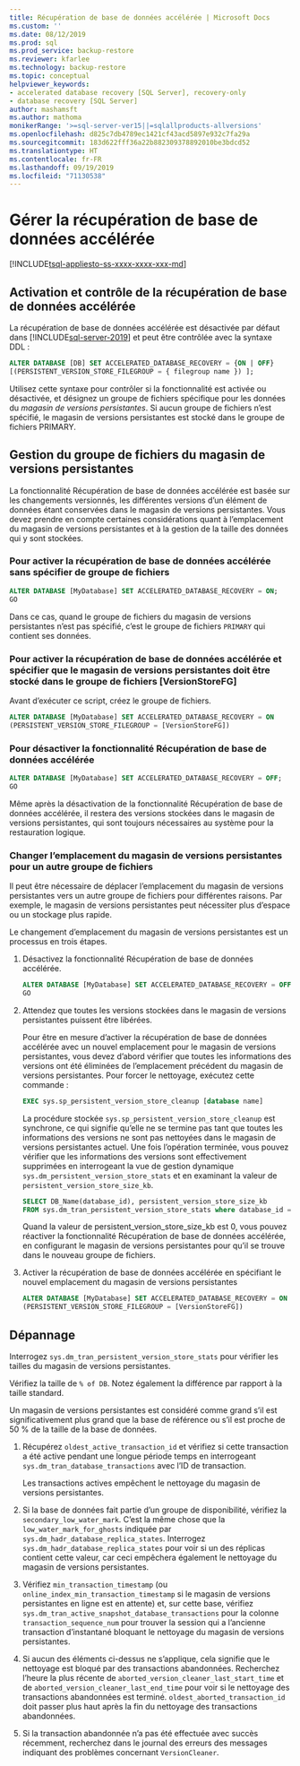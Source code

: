 ```yaml
---
title: Récupération de base de données accélérée | Microsoft Docs
ms.custom: ''
ms.date: 08/12/2019
ms.prod: sql
ms.prod_service: backup-restore
ms.reviewer: kfarlee
ms.technology: backup-restore
ms.topic: conceptual
helpviewer_keywords:
- accelerated database recovery [SQL Server], recovery-only
- database recovery [SQL Server]
author: mashamsft
ms.author: mathoma
monikerRange: '>=sql-server-ver15||=sqlallproducts-allversions'
ms.openlocfilehash: d825c7db4789ec1421cf43acd5897e932c7fa29a
ms.sourcegitcommit: 183d622fff36a22b882309378892010be3bdcd52
ms.translationtype: HT
ms.contentlocale: fr-FR
ms.lasthandoff: 09/19/2019
ms.locfileid: "71130538"
---
```

# <a name="manage-accelerated-database-recovery"></a>Gérer la récupération de base de données accélérée

[!INCLUDE[tsql-appliesto-ss-xxxx-xxxx-xxx-md](../includes/tsql-appliesto-ss-xxxx-xxxx-xxx-md.md)]

## <a name="enabling-and-controlling-adr"></a>Activation et contrôle de la récupération de base de données accélérée

La récupération de base de données accélérée est désactivée par défaut dans [!INCLUDE[sql-server-2019](../includes/sssqlv15-md.md)] et peut être contrôlée avec la syntaxe DDL :
```sql
ALTER DATABASE [DB] SET ACCELERATED_DATABASE_RECOVERY = {ON | OFF}
[(PERSISTENT_VERSION_STORE_FILEGROUP = { filegroup name }) ];

```

Utilisez cette syntaxe pour contrôler si la fonctionnalité est activée ou désactivée, et désignez un groupe de fichiers spécifique pour les données du *magasin de versions persistantes*. Si aucun groupe de fichiers n’est spécifié, le magasin de versions persistantes est stocké dans le groupe de fichiers PRIMARY.

## <a name="managing-the-persistent-version-store-filegroup"></a>Gestion du groupe de fichiers du magasin de versions persistantes
La fonctionnalité Récupération de base de données accélérée est basée sur les changements versionnés, les différentes versions d’un élément de données étant conservées dans le magasin de versions persistantes.
Vous devez prendre en compte certaines considérations quant à l’emplacement du magasin de versions persistantes et à la gestion de la taille des données qui y sont stockées.

### <a name="to-enable-adr-without-specifying-a-filegroup"></a>Pour activer la récupération de base de données accélérée sans spécifier de groupe de fichiers

```sql
ALTER DATABASE [MyDatabase] SET ACCELERATED_DATABASE_RECOVERY = ON;
GO
```

Dans ce cas, quand le groupe de fichiers du magasin de versions persistantes n’est pas spécifié, c’est le groupe de fichiers `PRIMARY` qui contient ses données.

### <a name="to-enable-adr-and-specify-that-the-pvs-should-be-stored-in-the-versionstorefg-filegroup"></a>Pour activer la récupération de base de données accélérée et spécifier que le magasin de versions persistantes doit être stocké dans le groupe de fichiers [VersionStoreFG]

Avant d’exécuter ce script, créez le groupe de fichiers.

```sql
ALTER DATABASE [MyDatabase] SET ACCELERATED_DATABASE_RECOVERY = ON
(PERSISTENT_VERSION_STORE_FILEGROUP = [VersionStoreFG])
```

### <a name="to-disable-the-adr-feature"></a>Pour désactiver la fonctionnalité Récupération de base de données accélérée

```sql
ALTER DATABASE [MyDatabase] SET ACCELERATED_DATABASE_RECOVERY = OFF;
GO
```

Même après la désactivation de la fonctionnalité Récupération de base de données accélérée, il restera des versions stockées dans le magasin de versions persistantes, qui sont toujours nécessaires au système pour la restauration logique.

### <a name="change-the-location-of-the-pvs-to-a-different-filegroup"></a>Changer l’emplacement du magasin de versions persistantes pour un autre groupe de fichiers

Il peut être nécessaire de déplacer l’emplacement du magasin de versions persistantes vers un autre groupe de fichiers pour différentes raisons. Par exemple, le magasin de versions persistantes peut nécessiter plus d’espace ou un stockage plus rapide.

Le changement d’emplacement du magasin de versions persistantes est un processus en trois étapes.

1. Désactivez la fonctionnalité Récupération de base de données accélérée.

   ```sql
   ALTER DATABASE [MyDatabase] SET ACCELERATED_DATABASE_RECOVERY = OFF;
   GO
   ```

2. Attendez que toutes les versions stockées dans le magasin de versions persistantes puissent être libérées.

   Pour être en mesure d’activer la récupération de base de données accélérée avec un nouvel emplacement pour le magasin de versions persistantes, vous devez d’abord vérifier que toutes les informations des versions ont été éliminées de l’emplacement précédent du magasin de versions persistantes. Pour forcer le nettoyage, exécutez cette commande :

   ```sql
   EXEC sys.sp_persistent_version_store_cleanup [database name]
   ```

   La procédure stockée `sys.sp_persistent_version_store_cleanup` est synchrone, ce qui signifie qu’elle ne se termine pas tant que toutes les informations des versions ne sont pas nettoyées dans le magasin de versions persistantes actuel.  Une fois l’opération terminée, vous pouvez vérifier que les informations des versions sont effectivement supprimées en interrogeant la vue de gestion dynamique `sys.dm_persistent_version_store_stats` et en examinant la valeur de `persistent_version_store_size_kb`.

   ```sql
   SELECT DB_Name(database_id), persistent_version_store_size_kb 
   FROM sys.dm_tran_persistent_version_store_stats where database_id = [MyDatabaseID]
   ```

   Quand la valeur de persistent_version_store_size_kb est 0, vous pouvez réactiver la fonctionnalité Récupération de base de données accélérée, en configurant le magasin de versions persistantes pour qu’il se trouve dans le nouveau groupe de fichiers.

1. Activer la récupération de base de données accélérée en spécifiant le nouvel emplacement du magasin de versions persistantes

   ```sql
   ALTER DATABASE [MyDatabase] SET ACCELERATED_DATABASE_RECOVERY = ON
   (PERSISTENT_VERSION_STORE_FILEGROUP = [VersionStoreFG])
   ```

## <a name="troubleshooting"></a>Dépannage

Interrogez `sys.dm_tran_persistent_version_store_stats` pour vérifier les tailles du magasin de versions persistantes.

Vérifiez la taille de `% of DB`. Notez également la différence par rapport à la taille standard.

Un magasin de versions persistantes est considéré comme grand s’il est significativement plus grand que la base de référence ou s’il est proche de 50 % de la taille de la base de données. 

1. Récupérez `oldest_active_transaction_id` et vérifiez si cette transaction a été active pendant une longue période temps en interrogeant `sys.dm_tran_database_transactions` avec l’ID de transaction.

   Les transactions actives empêchent le nettoyage du magasin de versions persistantes.

1. Si la base de données fait partie d’un groupe de disponibilité, vérifiez la `secondary_low_water_mark`. C’est la même chose que la `low_water_mark_for_ghosts` indiquée par `sys.dm_hadr_database_replica_states`. Interrogez `sys.dm_hadr_database_replica_states` pour voir si un des réplicas contient cette valeur, car ceci empêchera également le nettoyage du magasin de versions persistantes.
1. Vérifiez `min_transaction_timestamp` (ou `online_index_min_transaction_timestamp` si le magasin de versions persistantes en ligne est en attente) et, sur cette base, vérifiez `sys.dm_tran_active_snapshot_database_transactions` pour la colonne `transaction_sequence_num` pour trouver la session qui a l’ancienne transaction d’instantané bloquant le nettoyage du magasin de versions persistantes.
1. Si aucun des éléments ci-dessus ne s’applique, cela signifie que le nettoyage est bloqué par des transactions abandonnées. Recherchez l’heure la plus récente de `aborted_version_cleaner_last_start_time` et de `aborted_version_cleaner_last_end_time` pour voir si le nettoyage des transactions abandonnées est terminé. `oldest_aborted_transaction_id` doit passer plus haut après la fin du nettoyage des transactions abandonnées.
1. Si la transaction abandonnée n’a pas été effectuée avec succès récemment, recherchez dans le journal des erreurs des messages indiquant des problèmes concernant `VersionCleaner`.
